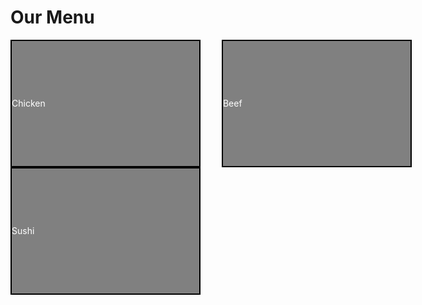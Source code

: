 <!DOCTYPE html>
<html lang="en">
<head>
    <meta charset="UTF-8">
    <meta name="viewport" content="width=device-width, initial-scale=1.0">
    <style>
        .container {
            width: 960px;
            margin: 0 auto;
            height: 500px;
        }
        .box {
            display: inline-block;
            width: 300px;
            height: 200px;
            margin-right: 30px; 
            background-color: gray; 
            border: 2px solid black; 
            color: white; 
            text-align: top right; 
            line-height: 200px; 
        }
        .box1 { background-color: gray; }
        .box2 { background-color: gray; }
        .box3 { background-color: gray; margin-right: 0; }
    </style>
</head>
<body>
    <h1>Our Menu</h1>
    <div class="container">
        <div class="box box1">Chicken</div>
        <div class="box box2">Beef</div>
        <div class="box box3">Sushi</div>
    </div>
</body>
</html>
